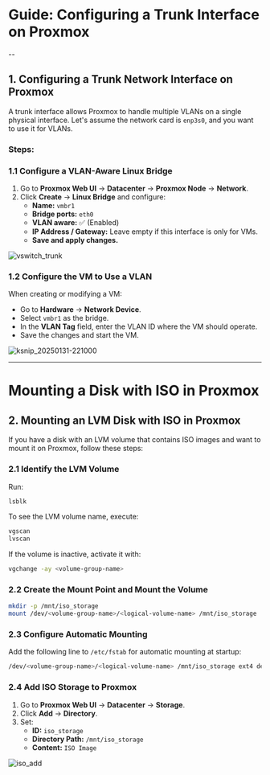 # Guide: Configuring a Trunk Interface on Proxmox 

--

## **1. Configuring a Trunk Network Interface on Proxmox**

A trunk interface allows Proxmox to handle multiple VLANs on a single physical interface. Let's assume the network card is `enp3s0`, and you want to use it for VLANs.

### **Steps:**

### **1.1 Configure a VLAN-Aware Linux Bridge**
1. Go to **Proxmox Web UI** → **Datacenter** → **Proxmox Node** → **Network**.
2. Click **Create** → **Linux Bridge** and configure:
   - **Name:** `vmbr1`
   - **Bridge ports:** `eth0`
   - **VLAN aware:** ✅ (Enabled)
   - **IP Address / Gateway:** Leave empty if this interface is only for VMs.
   - **Save and apply changes.**

![vswitch_trunk](https://github.com/user-attachments/assets/e965aa58-a2a2-4959-8e92-db576cd6cdad)
  


### **1.2 Configure the VM to Use a VLAN**
When creating or modifying a VM:
- Go to **Hardware** → **Network Device**.
- Select `vmbr1` as the bridge.
- In the **VLAN Tag** field, enter the VLAN ID where the VM should operate.
- Save the changes and start the VM.

![ksnip_20250131-221000](https://github.com/user-attachments/assets/a5d62ee3-abe2-4dfb-be34-924e115ba07c)


---

# Mounting a Disk with ISO in Proxmox

## **2. Mounting an LVM Disk with ISO in Proxmox**

If you have a disk with an LVM volume that contains ISO images and want to mount it on Proxmox, follow these steps:

### **2.1 Identify the LVM Volume**
Run:
```bash
lsblk
```
To see the LVM volume name, execute:
```bash
vgscan
lvscan
```
If the volume is inactive, activate it with:
```bash
vgchange -ay <volume-group-name>
```

### **2.2 Create the Mount Point and Mount the Volume**
```bash
mkdir -p /mnt/iso_storage
mount /dev/<volume-group-name>/<logical-volume-name> /mnt/iso_storage
```

### **2.3 Configure Automatic Mounting**
Add the following line to `/etc/fstab` for automatic mounting at startup:
```bash
/dev/<volume-group-name>/<logical-volume-name> /mnt/iso_storage ext4 defaults 0 2
```

### **2.4 Add ISO Storage to Proxmox**
1. Go to **Proxmox Web UI** → **Datacenter** → **Storage**.
2. Click **Add** → **Directory**.
3. Set:
   - **ID:** `iso_storage`
   - **Directory Path:** `/mnt/iso_storage`
   - **Content:** `ISO Image`
  
![iso_add](https://github.com/user-attachments/assets/693f2b7d-e804-482c-bb63-ba1de835f2fc)

